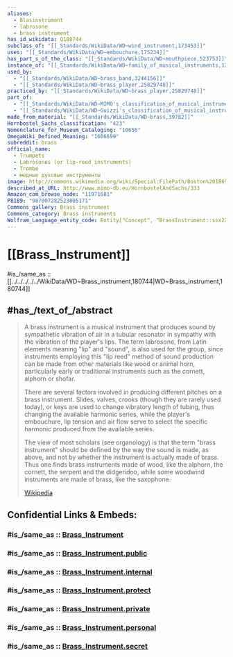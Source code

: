 ```yaml
---
aliases:
  - Blasinstrument
  - labrosone
  - brass instrument
has_id_wikidata: Q180744
subclass_of: "[[_Standards/WikiData/WD~wind_instrument,173453]]"
uses: "[[_Standards/WikiData/WD~embouchure,175234]]"
has_part_s_of_the_class: "[[_Standards/WikiData/WD~mouthpiece,523753]]"
instance_of: "[[_Standards/WikiData/WD~family_of_musical_instruments,1254773]]"
used_by:
  - "[[_Standards/WikiData/WD~brass_band,3244156]]"
  - "[[_Standards/WikiData/WD~brass_player,25829748]]"
practiced_by: "[[_Standards/WikiData/WD~brass_player,25829748]]"
part_of:
  - "[[_Standards/WikiData/WD~MIMO's_classification_of_musical_instrument,26836418]]"
  - "[[_Standards/WikiData/WD~Guizzi's_classification_of_musical_instruments,53424891]]"
made_from_material: "[[_Standards/WikiData/WD~brass,39782]]"
Hornbostel_Sachs_classification: "423"
Nomenclature_for_Museum_Cataloging: "10656"
OmegaWiki_Defined_Meaning: "1606699"
subreddit: brass
official_name:
  - Trumpets
  - Labrosones (or lip-reed instruments)
  - Trombe
  - медные духовые инструменты
image: http://commons.wikimedia.org/wiki/Special:FilePath/Boston%201869%20catalogue%20images%20%28re-created%201%29.jpg
described_at_URL: http://www.mimo-db.eu/HornbostelAndSachs/333
Amazon_com_browse_node: "11971681"
P8189: "987007282523005171"
Commons_gallery: Brass instrument
Commons_category: Brass instruments
Wolfram_Language_entity_code: Entity["Concept", "BrassInstrument::ssx22"]
---
```


# [[Brass_Instrument]] 

#is_/same_as :: [[../../../../../WikiData/WD~Brass_instrument,180744|WD~Brass_instrument,180744]] 

## #has_/text_of_/abstract 

> A brass instrument is a musical instrument that produces sound 
> by sympathetic vibration of air in a tubular resonator in sympathy with the vibration of the player's lips. 
> The term labrosone, from Latin elements meaning "lip" and "sound", is also used for the group, 
> since instruments employing this "lip reed" method of sound production 
> can be made from other materials like wood or animal horn, 
> particularly early or traditional instruments such as the cornett, alphorn or shofar.
>
> There are several factors involved in producing different pitches on a brass instrument. Slides, valves, crooks (though they are rarely used today), or keys are used to change vibratory length of tubing, thus changing the available harmonic series, while the player's embouchure, lip tension and air flow serve to select the specific harmonic produced from the available series.
>
> The view of most scholars (see organology) is that the term "brass instrument" should be defined by the way the sound is made, as above, and not by whether the instrument is actually made of brass. Thus one finds brass instruments made of wood, like the alphorn, the cornett, the serpent and the didgeridoo, while some woodwind instruments are made of brass, like the saxophone.
>
> [Wikipedia](https://en.wikipedia.org/wiki/Brass%20instrument) 


## Confidential Links & Embeds: 

### #is_/same_as :: [Brass_Instrument](/_Standards/Society/Communication/Media/Music/Musical_Instrument/Brass_Instrument.md) 

### #is_/same_as :: [Brass_Instrument.public](/_public/Society/Communication/Media/Music/Musical_Instrument/Brass_Instrument.public.md) 

### #is_/same_as :: [Brass_Instrument.internal](/_internal/Society/Communication/Media/Music/Musical_Instrument/Brass_Instrument.internal.md) 

### #is_/same_as :: [Brass_Instrument.protect](/_protect/Society/Communication/Media/Music/Musical_Instrument/Brass_Instrument.protect.md) 

### #is_/same_as :: [Brass_Instrument.private](/_private/Society/Communication/Media/Music/Musical_Instrument/Brass_Instrument.private.md) 

### #is_/same_as :: [Brass_Instrument.personal](/_personal/Society/Communication/Media/Music/Musical_Instrument/Brass_Instrument.personal.md) 

### #is_/same_as :: [Brass_Instrument.secret](/_secret/Society/Communication/Media/Music/Musical_Instrument/Brass_Instrument.secret.md)

